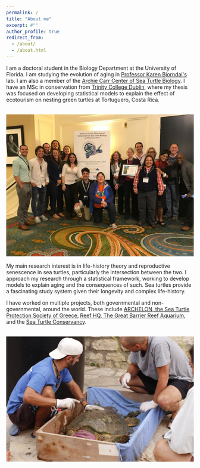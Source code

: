 ```yaml
---
permalink: /
title: "About me"
excerpt: #""
author_profile: true
redirect_from: 
  - /about/
  - /about.html
---
```



I am a doctoral student in the Biology Department at the University of Florida. I am studying the evolution of aging in [Professor Karen Bjorndal's](https://biology.ufl.edu/bjorndal/) lab. I am also a member of the [Archie Carr Center of Sea Turtle Biology](https://accstr.ufl.edu/). I have an MSc in conservation from [Trinity College Dublin](https://naturalscience.tcd.ie/postgraduate/msc-biodiversity/), where my thesis was focused on developing statistical models to explain the effect of ecotourism on nesting green turtles at Tortuguero, Costa Rica. 

<br/><img src='/images/ISTS_charleston.png'>

My main research interest is in life-history theory and reproductive senescence in sea turtles, particularly the intersection between the two. I approach my research through a statistical framework, working to develop models to explain aging and the consequences of such. Sea turtles provide a fascinating study system given their longevity and complex life-history.  

I have worked on multiple projects, both governmental and non-governmental, around the world. These include [ARCHELON, the Sea Turtle Protection Society of Greece](https://www.archelon.gr/index_eng.php), [Reef HQ, The Great Barrier Reef Aquarium](https://www.reefhq.com.au), and the [Sea Turtle Conservancy](https://conserveturtles.org).


<br/><img src='/images/sea_turtle_greece1.png'>